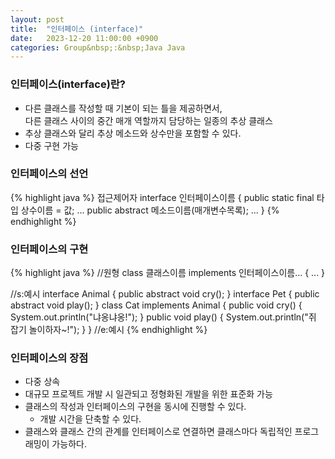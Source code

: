 ```yaml
---
layout: post
title:  "인터페이스 (interface)"
date:   2023-12-20 11:00:00 +0900
categories: Group&nbsp;:&nbsp;Java Java
---
```


### 인터페이스(interface)란?

- 다른 클래스를 작성할 때 기본이 되는 틀을 제공하면서,  
다른 클래스 사이의 중간 매개 역할까지 담당하는 일종의 추상 클래스
- 추상 클래스와 달리 추상 메소드와 상수만을 포함할 수 있다.
- 다중 구현 가능

### 인터페이스의 선언

{% highlight java %}
접근제어자 interface 인터페이스이름 {
    public static final 타입 상수이름 = 값;
    ...
    public abstract 메소드이름(매개변수목록);
    ...
}
{% endhighlight %}

### 인터페이스의 구현

{% highlight java %}
//원형
class 클래스이름 implements 인터페이스이름... {
    ...
}

//s:예시
    interface Animal { public abstract void cry(); }
    interface Pet { public abstract void play(); }
    class Cat implements Animal {
        public void cry() {
            System.out.println("냐옹냐옹!");
        }
        public void play() {
            System.out.println("쥐 잡기 놀이하자~!");
        }
}
//e:예시
{% endhighlight %}

### 인터페이스의 장점

- 다중 상속
- 대규모 프로젝트 개발 시 일관되고 정형화된 개발을 위한 표준화 가능
- 클래스의 작성과 인터페이스의 구현을 동시에 진행할 수 있다.
    - 개발 시간을 단축할 수 있다.
- 클래스와 클래스 간의 관계를 인터페이스로 연결하면 클래스마다 독립적인 프로그래밍이 가능하다.